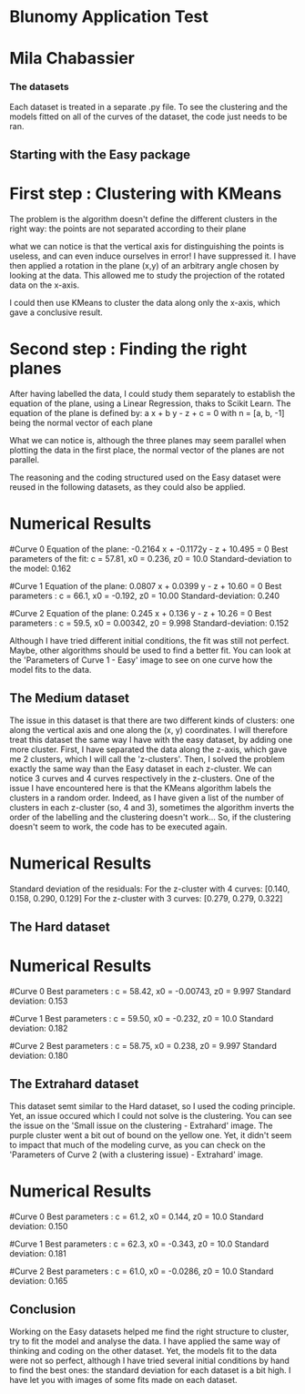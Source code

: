 # Blunomy Application Test
# Mila Chabassier

### The datasets
Each dataset is treated in a separate .py file. To see the clustering and the models fitted on all of the curves of the dataset, the code just needs to be ran.

## Starting with the Easy package
# First step : Clustering with KMeans
The problem is the algorithm doesn't define the different clusters in the right way: the points are not separated according to their plane


what we can notice is that the vertical axis for distinguishing the points is useless, and can even induce ourselves in error! I have suppressed it.
I have then applied a rotation in the plane (x,y) of an arbitrary angle chosen by looking at the data. This allowed me to study the projection of the rotated data on the x-axis.

I could then use KMeans to cluster the data along only the x-axis, which gave a conclusive result.

# Second step : Finding the right planes
After having labelled the data, I could study them separately to establish the equation of the plane, using a Linear Regression, thaks to Scikit Learn.
The equation of the plane is defined by: a x + b y - z + c = 0
with n = [a, b, -1] being the normal vector of each plane

What we can notice is, although the three planes may seem parallel when plotting the data in the first place, the normal vector of the planes are not parallel.

The reasoning and the coding structured used on the Easy dataset were reused in the following datasets, as they could also be applied.

# Numerical Results
#Curve 0
Equation of the plane: -0.2164 x + -0.1172y - z + 10.495 = 0
Best parameters of the fit: c = 57.81, x0 = 0.236, z0 = 10.0
Standard-deviation to the model: 0.162

#Curve 1
Equation of the plane: 0.0807 x + 0.0399 y - z + 10.60 = 0
Best parameters : c = 66.1, x0 = -0.192, z0 = 10.00
Standard-deviation: 0.240

#Curve 2
Equation of the plane: 0.245 x + 0.136 y - z + 10.26 = 0
Best parameters : c = 59.5, x0 = 0.00342, z0 = 9.998
Standard-deviation: 0.152

Although I have tried different initial conditions, the fit was still not perfect. Maybe, other algorithms should be used to find a better fit. You can look at the 'Parameters of Curve 1 - Easy' image to see on one curve how the model fits to the data.


## The Medium dataset
The issue in this dataset is that there are two different kinds of clusters: one along the vertical axis and one along the (x, y) coordinates.
I will therefore treat this dataset the same way I have with the easy dataset, by adding one more cluster. First, I have separated the data along the z-axis, which gave me 2 clusters, which I will call the 'z-clusters'. Then, I solved the problem exactly the same way than the Easy dataset in each z-cluster. We can notice 3 curves and 4 curves respectively in the z-clusters.
One of the issue I have encountered here is that the KMeans algorithm labels the clusters in a random order. Indeed, as I have given a list of the number of clusters in each z-cluster (so, 4 and 3), sometimes the algorithm inverts the order of the labelling and the clustering doesn't work... So, if the clustering doesn't seem to work, the code has to be executed again.

# Numerical Results
Standard deviation of the residuals: 
For the z-cluster with 4 curves: [0.140, 0.158, 0.290,  0.129]
For the z-cluster with 3 curves: [0.279, 0.279, 0.322]


## The Hard dataset
# Numerical Results
#Curve 0
Best parameters : c = 58.42, x0 = -0.00743, z0 = 9.997
Standard deviation: 0.153

#Curve 1
Best parameters : c = 59.50, x0 = -0.232, z0 = 10.0
Standard deviation: 0.182

#Curve 2
Best parameters : c = 58.75, x0 = 0.238, z0 = 9.997
Standard deviation: 0.180


## The Extrahard dataset
This dataset semt similar to the Hard dataset, so I used the coding principle. Yet, an issue occured which I could not solve is the clustering. You can see the issue on the 'Small issue on the clustering - Extrahard' image. The purple cluster went a bit out of bound on the yellow one. Yet, it didn't seem to impact that much of the modeling curve, as you can check on the 'Parameters of Curve 2 (with a clustering issue) - Extrahard' image.

# Numerical Results
#Curve 0
Best parameters : c = 61.2, x0 = 0.144, z0 = 10.0
Standard deviation: 0.150

#Curve 1
Best parameters : c = 62.3, x0 = -0.343, z0 = 10.0
Standard deviation: 0.181

#Curve 2
Best parameters : c = 61.0, x0 = -0.0286, z0 = 10.0
Standard deviation: 0.165


## Conclusion
Working on the Easy datasets helped me find the right structure to cluster, try to fit the model and analyse the data. I have applied the same way of thinking and coding on the other dataset. Yet, the models fit to the data were not so perfect, although I have tried several initial conditions by hand to find the best ones: the standard deviation for each dataset is a bit high.
I have let you with images of some fits made on each dataset.
